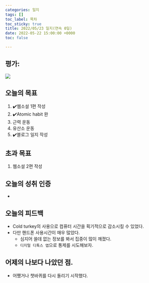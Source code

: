 ```yaml
---
categories: 일지
tags: []
toc_label: 목차
toc_sticky: true
title: 2022/05/23 일지(연속 0일)
date: 2022-05-22 15:00:00 +0000
toc: false

---
```

## 평가:

![](/blog/assets/images/b_rank.webp)

## 오늘의 목표

1. :heavy_check_mark:웹소설 1편 작성
2. :heavy_check_mark:Atomic habit 완
3. 근력 운동
4. 유산소 운동
5. :heavy_check_mark:블로그 일지 작성

## 초과 목표

1. 웹소설 2편 작성

## 오늘의 성취 인증

* 

## 오늘의 피드백

* Cold turkey의 사용으로 컴퓨터 시간을 획기적으로 감소시킬 수 있었다.
* 다만 핸드폰 사용시간이 매우 많았다.
  * 심지어 쓸데 없는 정보를 봐서 집중이 많이 깨졌다.
  * `디지털 디톡스 앱`으로 통제를 시도해보자.

## 어제의 나보다 나았던 점.

* 어쨌거나 챗바퀴를 다시 돌리기 시작했다.